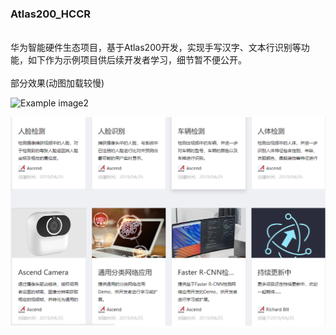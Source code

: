 <h3>Atlas200_HCCR</h3>
<br>华为智能硬件生态项目，基于Atlas200开发，实现手写汉字、文本行识别等功能，如下作为示例项目供后续开发者学习，细节暂不便公开。</br>
<br>部分效果(动图加载较慢)</br>

![Example image2](https://github.com/HuiyanWen/Atlas200_HCCR/blob/master/tx6or-k8jom.gif)

![Example image2](https://github.com/HuiyanWen/Atlas200_HCCR/blob/master/1.png)


